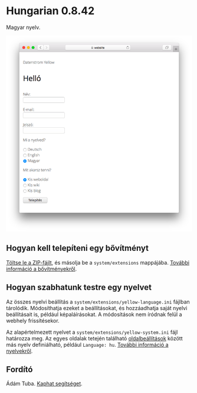 # Hungarian 0.8.42

Magyar nyelv.

<p align="center"><img src="hungarian-screenshot.png?raw=true" alt="Képernyőkép"></p>

## Hogyan kell telepíteni egy bővítményt

[Töltse le a ZIP-fájlt](https://github.com/datenstrom/yellow-extensions/raw/main/downloads/hungarian.zip), és másolja be a `system/extensions` mappájába. [További információ a bővítményekről](https://github.com/annaesvensson/yellow-update).

## Hogyan szabhatunk testre egy nyelvet

Az összes nyelvi beállítás a `system/extensions/yellow-language.ini` fájlban tárolódik. Módosíthatja ezeket a beállításokat, és hozzáadhatja saját nyelvi beállításait is, például képaláírásokat. A módosítások nem íródnak felül a webhely frissítésekor.

Az alapértelmezett nyelvet a `system/extensions/yellow-system.ini` fájl határozza meg. Az egyes oldalak tetején található [oldalbeállítások](https://github.com/annaesvensson/yellow-core#settings-page) között más nyelv definiálható, például `Language: hu`. [További információ a nyelvekről](https://datenstrom.se/yellow/help/how-to-customise-a-language).

## Fordító

Ádám Tuba. [Kaphat segítséget](https://datenstrom.se/yellow/help/).
